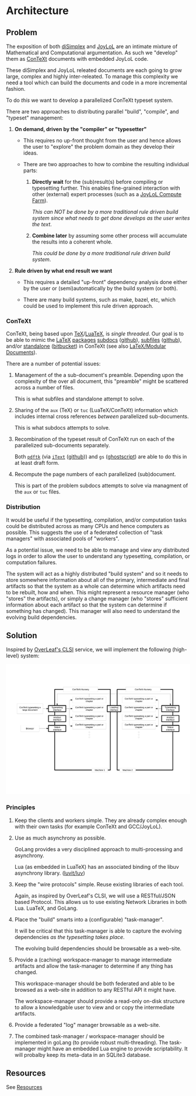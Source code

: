# Architecture

## Problem

The exposition of both [diSimplex](https://github.com/diSimplex) and 
[JoyLoL](https://github.com/diSimplex/JoyLoL) are an intimate mixture of 
Mathematical and Computational argumentation. As such we "develop" them as 
[ConTeXt](https://www.contextgarden.net) documents with embedded JoyLoL 
code.

These diSimplex and JoyLoL releated documents are each going to grow large, 
complex and highly inter-releated. To manage this complexity we need a tool 
which can build the documents and code in a more incremental fashion.

To do *this* we want to develop a parallelized ConTeXt typeset system.

There are two approaches to distributing parallel "build", "compile", and 
"typeset" management:

1. **On demand, driven by the "compiler" or "typesetter"**

    - This requires no up-front thought from the user and hence allows the 
      user to "explore" the problem domain as they develop their ideas.

    - There are two approaches to how to combine the resulting individual 
      parts:

      1. **Directly wait** for the (sub)result(s) before compiling or 
         typesetting further. This enables fine-grained interaction with 
         other (external) expert processes (such as a [JoyLoL Compute 
         Farm](https://github.com/diSimplex/JoyLoLComputeFarm)).

         *This can NOT be done by a more traditional rule driven build 
         system since what needs to get done develops as the user writes 
         the text*.

      2. **Combine later** by assuming some other process will accumulate 
         the results into a coherent whole.

         *This could be done by a more traditional rule driven build 
         system*.

2. **Rule driven by what end result we want**

    - This requires a detailed "up-front" dependency analysis done either 
      by the user or (semi)automatically by the build system (or both).

    - There are many build systems, such as make, bazel, etc, which could 
      be used to implement this rule driven approach.

### ConTeXt

ConTeXt, being based upon 
[TeX](http://www.tug.org/)/[LuaTeX](http://luatex.org/), is *single 
threaded*. Our goal is to be able to mimic the 
[LaTeX](https://www.latex-project.org/) [packages](https://www.ctan.org/) 
[subdocs](https://ctan.org/pkg/subdocs) 
([github](https://github.com/jbezos/subdocs)), 
[subfiles](https://ctan.org/pkg/subfiles) 
([github](https://github.com/gsalzer/subfiles)), and/or 
[standalone](https://www.ctan.org/pkg/standalone) 
([bitbucket](https://bitbucket.org/martin_scharrer/standalone/src/default/)) 
in ConTeXt (see also [LaTeX/Modular 
Documents](https://en.wikibooks.org/wiki/LaTeX/Modular_Documents)).

There are a number of potential issues:

1. Management of the a sub-document's preamble. Depending upon the 
   complexity of the over all document, this "preamble" might be scattered 
   across a number of files.

   This is what subfiles and standalone attempt to solve.

2. Sharing of the `aux` (TeX) or `tuc` (LuaTeX/ConTeXt) information which 
   includes internal cross references *between* parallelized sub-documents. 

   This is what subdocs attempts to solve.

3. Recombination of the typeset result of ConTeXt run on each of the 
   parallelized sub-documents separately.

   Both [`pdftk`](https://www.pdflabs.com/tools/pdftk-the-pdf-toolkit/) 
   (via [`iText`](https://itextpdf.com/en) 
   ([github](https://github.com/itext))) and `gs` 
   ([ghostscript](https://www.ghostscript.com/)) are able to do this in at 
   least draft form.

4. Recompute the page numbers of each parallelized (sub)document.

   This is part of the problem subdocs attempts to solve via managment of 
   the `aux` or `tuc` files.

### Distribution

It would be useful if the typesetting, compilation, and/or computation 
tasks could be distributed across as many CPUs and hence computers as 
possible. This suggests the use of a federated collection of "task 
managers" with associated pools of "workers".

As a potential issue, we need to be able to manage and view any distributed 
logs in order to allow the user to understand any typesetting, compilation, 
or computation failures.

The system will act as a highly distributed "build system" and so it needs 
to store somewhere information about all of the primary, intermediate and 
final artifacts so that the system as a whole can determine which artifacts 
need to be rebuilt, how and when.  This might represent a resource manager 
(who "stores" the artifacts), or simply a change manager (who "stores" 
sufficient information about each artifact so that the system can determine 
if something has changed). This manager will also need to understand the 
evolving build dependencies.

## Solution

Inspired by [OverLeaf's CLSI](https://github.com/overleaf/clsi) service, we 
will implement the following (high-level) system:

![proposed high level architecture](images/ConTeXtNursery.svg)

### Principles

1. Keep the clients and workers simple. They are already complex enough 
   with their own tasks (for example ConTeXt and GCC/JoyLoL).

2. Use as much asynchrony as possible. 

   GoLang provides a very disciplined approach to multi-processing and 
   asynchrony.

   Lua (as embedded in LuaTeX) has an associated binding of the libuv 
   asynchrony library. ([luvit/luv](https://github.com/luvit/luv))

3. Keep the "wire protocols" simple. Reuse existing libraries of each tool.

   Again, as inspired by OverLeaf's CLSI, we will use a RESTful/JSON based 
   Protocol. This allows us to use existing Network Libraries in both Lua. 
   LuaTeX, and GoLang.

4. Place the "build" smarts into a (configurable) "task-manager".

   It will be critical that this task-manager is able to capture the 
   evolving dependencies *as the typesetting takes place*.

   The evolving build dependencies should be browsable as a web-site.

5. Provide a (caching) workspace-manager to manage intermediate artifacts 
   and allow the task-manager to determine if any thing has changed.

   This workspace-manager should be both federated and able to be browsed 
   as a web-site in addition to any RESTful API it might have.

   The workspace-manager should provide a read-only on-disk structure to 
   allow a knowledgable user to view and or copy the intermediate 
   artifacts.

6. Provide a federated "log" manager browsable as a web-site.

7. The combined task-manager / workspace-manager should be implemented in 
    goLang (to provide robust multi-threading). The task-manager might have 
    an embedded Lua engine to provide scriptability. It will probalby keep 
    its meta-data in an SQLite3 database.

## Resources

See [Resources](docs/Resources.md)

